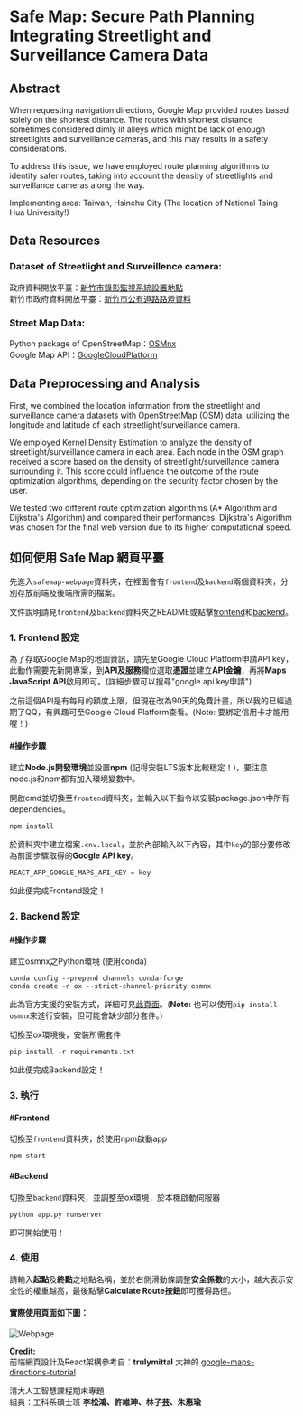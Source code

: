 # Safe Map: Secure Path Planning Integrating Streetlight and Surveillance Camera Data

## Abstract
 When requesting navigation directions, Google Map provided routes based solely on the shortest distance. The routes with shortest distance sometimes considered dimly lit alleys which might be lack of enough streetlights and surveillance cameras, and this may results in a safety considerations.
 
 To address this issue, we have employed route planning algorithms to identify safer routes, taking into account the density of streetlights and surveillance cameras along the way.

 Implementing area: Taiwan, Hsinchu City (The location of National Tsing Hua University!)


## Data Resources

### Dataset of Streetlight and Surveillence camera:
政府資料開放平臺：[新竹市錄影監視系統設置地點](https://data.gov.tw/dataset/67490)  
新竹市政府資料開放平臺：[新竹市公有道路路燈資料](https://opendata.hccg.gov.tw/OpenDataDetail.aspx?n=1&s=159)  

### Street Map Data:
Python package of OpenStreetMap：[OSMnx](https://osmnx.readthedocs.io/en/stable/)  
Google Map API：[GoogleCloudPlatform](https://console.cloud.google.com/)  

## Data Preprocessing and Analysis
First, we combined the location information from the streetlight and surveillance camera datasets with OpenStreetMap (OSM) data, utilizing the longitude and latitude of each streetlight/surveillance camera.

We employed Kernel Density Estimation to analyze the density of streetlight/surveillance camera in each area. Each node in the OSM graph received a score based on the density of streetlight/surveillance camera surrounding it. This score could influence the outcome of the route optimization algorithms, depending on the security factor chosen by the user.

We tested two different route optimization algorithms (A* Algorithm and Dijkstra's Algorithm) and compared their performances. Dijkstra's Algorithm was chosen for the final web version due to its higher computational speed.


## 如何使用 Safe Map 網頁平臺 
先進入`safemap-webpage`資料夾，在裡面會有`frontend`及`backend`兩個資料夾，分別存放前端及後端所需的檔案。  

文件說明請見`frontend`及`backend`資料夾之README或點擊[frontend](https://github.com/Wilson330/Safe_Map/)和[backend](https://github.com/Wilson330/Safe_Map/)。

### 1. Frontend 設定
為了存取Google Map的地圖資訊，請先至Google Cloud Platform申請API key，此動作需要先新開專案，到**API及服務**欄位選取**憑證**並建立**API金鑰**，再將**Maps JavaScript API**啟用即可。(詳細步驟可以搜尋"google api key申請")  

之前這個API是有每月的額度上限，但現在改為90天的免費計畫，所以我的已經過期了QQ，有興趣可至Google Cloud Platform查看。(Note: 要綁定信用卡才能用喔！)  

#### #操作步驟
建立**Node.js開發環境**並設置**npm** (記得安裝LTS版本比較穩定！)，要注意node.js和npm都有加入環境變數中。  

開啟cmd並切換至`frontend`資料夾，並輸入以下指令以安裝package.json中所有dependencies。  

    npm install

於資料夾中建立檔案`.env.local`，並於內部輸入以下內容，其中`key`的部分要修改為前面步驟取得的**Google API key**。

    REACT_APP_GOOGLE_MAPS_API_KEY = key

如此便完成Frontend設定！

### 2. Backend 設定
#### #操作步驟
建立osmnx之Python環境 (使用conda)

    conda config --prepend channels conda-forge 
    conda create -n ox --strict-channel-priority osmnx

此為官方支援的安裝方式，詳細可見[此頁面](https://osmnx.readthedocs.io/en/stable/installation.html)。(**Note:** 也可以使用`pip install osmnx`來進行安裝，但可能會缺少部分套件。)  

切換至ox環境後，安裝所需套件

    pip install -r requirements.txt

如此便完成Backend設定！  

### 3. 執行
#### #Frontend
切換至`frontend`資料夾，於使用npm啟動app

    npm start

#### #Backend
切換至`backend`資料夾，並調整至ox環境，於本機啟動伺服器

    python app.py runserver

即可開始使用！

### 4. 使用
請輸入**起點**及**終點**之地點名稱，並於右側滑動條調整**安全係數**的大小，越大表示安全性的權重越高，最後點擊**Calculate Route按鈕**即可獲得路徑。  

#### 實際使用頁面如下圖：
![Webpage](img.PNG "safeRoute")

**Credit:**  
前端網頁設計及React架構參考自：**trulymittal** 大神的 [google-maps-directions-tutorial](https://github.com/trulymittal/google-maps-directions-tutorial/tree/master)  

清大人工智慧課程期末專題  
組員：工科系碩士班 **李松鴻、許維珅、林子芸、朱惠瑜**
